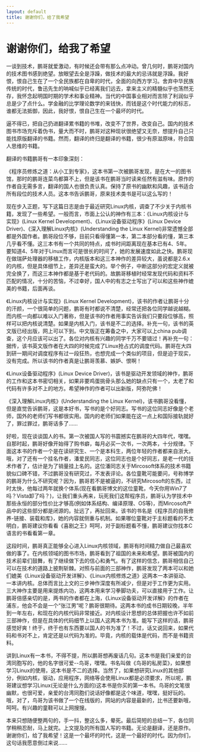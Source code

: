 ```yaml
---
layout: default
title: 谢谢你们，给了我希望
---
```


谢谢你们，给我了希望
==
一谈到技术，鹏哥就爱激动，有时候还会带有那么点冲动。曾几何时，鹏哥对国内的技术图书感到绝望。放眼望去全是浮躁，做技术的最大的忌讳就是浮躁。我好恨，恨自己生在了一个全民族都在自卑的时代，全面的向西方学习。舍弃中华民族传统的时代，鲁迅先生的呐喊似乎已经离我们远去，拿来主义的精髓似乎也荡然无存，我怀念起明国时期的学术和事业精神。当代的中国事业相对而言除了利润似乎总是少了点什么。学金融的比学理论数学的来钱快，而钱是这个时代能力的标志，谁都无法抵御，因此，我好恨，恨自己生在一个最坏的时代。

逼不得已，把自己扔进翻译累书籍的书堆，改变不了世界，改变自己。国内的技术图书市场充斥着伪书，量大而不时，鹏哥对这种现状很绝望又无奈，想提升自己只能找原版翻译的书籍。然而，翻译的终归是翻译的书籍，很少有原滋原味，符合国人思维的书籍。    

翻译的书籍鹏哥有一本印象深刻：

《程序员修炼之道：从小工到专家》，这本书第一次被鹏哥发现，是在大一的图书馆，那时的鹏哥连菜鸟都算不上，但是该书在鹏哥当时读来任然有滋有味。原作的作者自无需多言，翻译的国人也很负责认真。保持了原书的幽默和风趣，该书适合所有段位的技术人员。这本书告诉鹏哥，原来技术类书是可以这么写的！

现在步入正题，写下这篇日志是由于最近研究Linux内核，调查了不少关于内核书籍，发现了一些希望。一般而言，市面上公认的神作有三本：《Linux内核设计与实现》(Linux Kernel Development)、《Linux设备驱动程序》(Linux Device Driver)、《深入理解Linux内核》(Understanding the Linux Kernel)非常遗憾全部都是外国作者。鹏哥段位不够，目前只看得懂第一本，第二本部分看的懂，第三本几乎看不懂。这三本书有一个共同的特点，成书时间距离现在基本已有4、5年。要知道4、5年对于Linux而言可是很长的时间了，她的发展速度如此之快。鹏哥现在做瑞萨处理器的移植工作，内核版本和这三本神作的差异较大，虽说都是2.6.x的内核，但是具体细节上，差异还是蛮大的。举个例子，中断这部分的宏定义就被完全换了，而这三本神作都是基于老代码的。故鹏哥移植时经常发现代码和资料不匹配的情况，十分的苦恼，不过幸好，国人中的有志之士写出了可以和这些神作媲美的书籍，后面再谈。

《Linux内核设计与实现》(Linux Kernel Development)，该书的作者让鹏哥十分的汗颜，一个很简单的问题，鹏哥有时都说不清楚，经常还把各位同学越说越糊。而内核一向都以难以入门著称，但是该书的作者用事实告诉我们只要段位够高，照样可以把内核说清楚。如果是内核入门，该书是不二的选择。补充一句，该书的英文版已经出版，网上可以下到。中文版正在筹备之中，大家可以上china pub调查，这个月应该可以出了。各位对内核有兴趣的同学千万不要错过！再补充一句：据传，该书英文版作者在大四的时候完成了Linux抢占式的调度代码。鹏哥在大四到研一期间对调度程序有过一段狂热，也想完成一个类似的项目，但是迫于现实，没有完成。所以该书的作者真是让鹏哥羡慕、嫉妒、恨啊！

《Linux设备驱动程序》(Linux Device Driver)，该书是驱动开发领域的神作，鹏哥的工作和这本书密切相关，如果非要鸡蛋挑骨头那么她的缺点只有一个，太老了和代码有许多对不上的地方。希望神作的作者可以出新版，阿弥陀佛！

《深入理解Linux内核》(Understanding the Linux Kernel)，该书鹏哥没看懂，但是直觉告诉鹏哥，这是本好书，写书的是个好同志。写书的这位同志好像是个老师，国外的老师们写书都很实用。国内的老师们如果能在这一点上和国际接轨就好了，罪过罪过，鹏哥话多了……

好啦，现在谈谈国人的书。第一次被国人写的书震撼实在鹏哥的大四年代，嘿嘿。自那时起，鹏哥好像开始得了购书癖，每月必买一次书，一次两本，十分规律。下面这本书的作者一个是在读研究生、一个是本科生，两位年轻的作者都来自浙大。哦，对了还有一个挂名作者，潘爱民同志，这位同志也是个好同志，是老一代的技术作者了，估计是为了销量挂上名的。这位潘同志关于Mircosoft体系的技术书籍貌似口碑不错，不过鹏哥没有研究过，不发表评论。各位童靴可能要问，号称博学的鹏哥为什么不研究呢？因为，鹏哥若不是被逼的，不研究Mircosoft的东西，过时太快，他每过两年就换个体系(现在看鹏哥博文的这位童靴，今天你用Win7了吗？Vista卸了吗？)，让我们重头再来，玩死我们这帮程序员，鹏哥认为学技术中那些永恒的部分性价比才够高(例如体系结构、编译原理、OS等)，而Mircosoft产品中的这些部分都是闭源的。扯远了，再扯回来。该书的书名是《程序员的自我修养-链接、装载和库》，她的内容就侧重与机制。如果哪位童靴对于主标题看的不太明白，鹏哥建议你看看《喜剧之王》呵呵，对于副标题看不懂，鹏哥建议你找本C语言的书看看第一章。

这段时间，鹏哥真正能够全心进入Linux内核领域，鹏哥有时间精力做自己最喜欢做的事了。在内核领域的图书市场，鹏哥看到了祖国的未来和希望。鹏哥被国内的技术前辈们鼓舞，有了继续做下去的信心和勇气。有了这样的信念，鹏哥相信自己可以在技术的道路上披荆斩棘。对照与前面的三部神作，鹏哥发现了两本可以和她们媲美《Linux设备驱动开发详解》、《Linux内核修炼之道》这两本一本讲驱动、一本讲内核。总体而言比上文的三步神作深度有所减少，但是对于工作更为实用。三大神作主要是用来提炼内功，这两本用来学习拳脚功夫，可以直接用于工作。让鹏哥倍感亲切的是，两书的作者都在上海，《Linux设备驱动开发详解》的作者在浦东，他会不会是一个“张江男”呢？鹏哥很期待。这两本书的成书日期较晚，半年到一年左右，和现在的内核代码非常接近。对内核设计思想的总体把握也许不如前三部神作，但是在具体的代码细节上以国人这两本书为准。能写下这样的话，鹏哥感觉好爽！终于，终于也有东西要以国人的书为准了！不过，话又说回来，如果代码和书对不上，肯定还是以代码为准的。毕竟，内核的载体是代码，而不是书籍资料。

讲到Linux有一本书，不得不提，所以鹏哥想再废话几句。这本书是我们亲爱的台湾同胞写的，他的名字很可爱--鸟哥，嘿嘿。书名叫做《鸟哥的私房菜》，如果想学习Linux的使用，这本书是不二的选择。当然了，如果想研究Linux的其他部分，例如内核，驱动，应用程序，网络等会使用Linux都是必须要求，所以呢，鹏哥建议想学习Linux(无论是什么方面的)这本书是你买的第一本书。鸟哥的文笔很幽默，也很可爱，亲爱的台湾同胞们说话好像都是这个味道，嘿嘿，挺好玩的。哦，对了，鸟哥为该书做了一个在线版的，网站的内容是最新的，比书还要新哦，呵呵。有兴趣的童鞋可以上网搜搜。

本来只想随便整两句的，手一抖，整这么多，晕死。最后简短的总结一下，各位同学稍稍忍耐，马上就完。上文提及的所有国人写的书籍。无论是翻译，还是原作。谢谢你们，给了我希望！这是一个最坏的时代，这是一个最好的时代。因为你们，这句话我愿意倒过来说……

